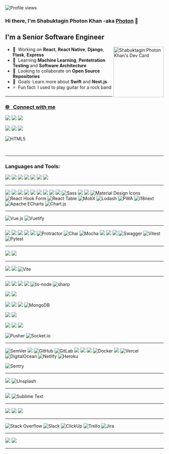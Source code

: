 ![Profile views](https://gpvc.arturio.dev/mp5maker)
### Hi there, I'm Shabuktagin Photon Khan -aka [Photon][website] 👋 

## I'm a Senior Software Engineer

<a href="https://app.daily.dev/mp5maker"><img src="https://api.daily.dev/devcards/eacf6bc6f89c4464afda192d31fcda14.png?r=xxv" width="160" align="right" alt="Shabuktagin Photon Khan's Dev Card"/></a>

* 🔭  &nbsp;Working on **React**, **React Native**, **Django**, **Flask**, **Express**
* 🌱  &nbsp;Learning **Machine Learning**, **Pentetration Testing** and **Software Architecture**
* 👯  &nbsp;Looking to collaborate on **Open Source Repositories**
* 🥅  &nbsp;Goals: Learn more about **Swift** and **Nest.js**
* ⚡  &nbsp;Fun fact: I used to play guitar for a rock band

----
### [🌐 &nbsp; Connect with me ][website]
[<img src="https://img.shields.io/badge/Blogger-FF5722?style=for-the-badge&logo=blogger&logoColor=white" />][blog]
[<img src="https://img.shields.io/badge/LinkedIn-0077B5?style=for-the-badge&logo=linkedin&logoColor=white" />][linkedin]
[<img src="https://img.shields.io/badge/Medium-12100E?style=for-the-badge&logo=medium&logoColor=white" />][medium]

[<img src="https://img.shields.io/badge/-Hackerrank-2EC866?style=for-the-badge&logo=HackerRank&logoColor=white" />][hackerrank]
[<img src="https://img.shields.io/badge/Codecademy-FFF0E5?style=for-the-badge&logo=codecademy&logoColor=303347" />][codeacademy]
[<img src="https://img.shields.io/badge/-LeetCode-FFA116?style=for-the-badge&logo=LeetCode&logoColor=black" />][leetcode]

[<img align="left" alt="HTML5" src="https://www.codewars.com/users/mp5maker/badges/large" />][codewar] <br/>

<br/>



----

### Languages and Tools:

[<img src="https://img.shields.io/badge/TypeScript-007ACC?style=for-the-badge&logo=typescript&logoColor=white" />][website]
[<img src="https://img.shields.io/badge/Python-3776AB?style=for-the-badge&logo=python&logoColor=white" />][website]
[<img src="https://img.shields.io/badge/JavaScript-F7DF1E?style=for-the-badge&logo=javascript&logoColor=black" />][website]
[<img src="https://img.shields.io/badge/PHP-777BB4?style=for-the-badge&logo=php&logoColor=white" />][website]
[<img src="https://img.shields.io/badge/CSS-239120?&style=for-the-badge&logo=css3&logoColor=white" />][website]
[<img src="https://img.shields.io/badge/HTML5-E34F26?style=for-the-badge&Xlogo=html5&logoColor=white" />][website]
[<img src="https://img.shields.io/badge/Sass-CC6699?style=for-the-badge&logo=sass&logoColor=white" />][website]
<br />

---

[<img src="https://img.shields.io/badge/React-20232A?style=for-the-badge&logo=react&logoColor=61DAFB" />][website]
[<img src="https://img.shields.io/badge/React_Native-20232A?style=for-the-badge&logo=react&logoColor=61DAFB" />][website]
[<img src="https://img.shields.io/badge/-React%20Query-FF4154?style=for-the-badge&logo=react%20query&logoColor=white" />][website]
[<img src="https://img.shields.io/badge/React_Router-CA4245?style=for-the-badge&logo=react-router&logoColor=white" />][website]
[<img src="https://img.shields.io/badge/Redux-593D88?style=for-the-badge&logo=redux&logoColor=white" />][website]
[<img src="https://img.shields.io/badge/expo-1C1E24?style=for-the-badge&logo=expo&logoColor=#D04A37" />][website]
[<img src="https://img.shields.io/badge/Gatsby-663399?style=for-the-badge&logo=gatsby&logoColor=white" />][website]
[<img src="https://img.shields.io/badge/next.js-000000?style=for-the-badge&logo=nextdotjs&logoColor=white" />][website]
[<img src="https://img.shields.io/badge/Bootstrap-563D7C?style=for-the-badge&logo=bootstrap&logoColor=white" />][website]
![Sass](https://img.shields.io/static/v1?style=for-the-badge&message=Sass&color=CC6699&logo=Sass&logoColor=FFFFFF&label=)
[<img src="https://img.shields.io/badge/styled--components-DB7093?style=for-the-badge&logo=styled-components&logoColor=white" />][website]
[<img src="https://img.shields.io/badge/MUI-%230081CB.svg?style=for-the-badge&logo=mui&logoColor=white" />][website]
![Material Design Icons](https://img.shields.io/static/v1?style=for-the-badge&message=Material+Design+Icons&color=2196F3&logo=Material+Design+Icons&logoColor=FFFFFF&label=)
![React Hook Form](https://img.shields.io/static/v1?style=for-the-badge&message=React+Hook+Form&color=EC5990&logo=React+Hook+Form&logoColor=FFFFFF&label=)
![React Table](https://img.shields.io/static/v1?style=for-the-badge&message=React+Table&color=FF4154&logo=React+Table&logoColor=FFFFFF&label=)
![MobX](https://img.shields.io/static/v1?style=for-the-badge&message=MobX&color=222222&logo=MobX&logoColor=FF9955&label=)
![Lodash](https://img.shields.io/static/v1?style=for-the-badge&message=Lodash&color=3492FF&logo=Lodash&logoColor=FFFFFF&label=)
![PWA](https://img.shields.io/static/v1?style=for-the-badge&message=PWA&color=5A0FC8&logo=PWA&logoColor=FFFFFF&label=)
![i18next](https://img.shields.io/static/v1?style=for-the-badge&message=i18next&color=26A69A&logo=i18next&logoColor=FFFFFF&label=)
![Apache ECharts](https://img.shields.io/static/v1?style=for-the-badge&message=Apache+ECharts&color=AA344D&logo=Apache+ECharts&logoColor=FFFFFF&label=)
![Chart.js](https://img.shields.io/static/v1?style=for-the-badge&message=Chart.js&color=FF6384&logo=Chart.js&logoColor=FFFFFF&label=)
<br />

---

![Vue.js](https://img.shields.io/static/v1?style=for-the-badge&message=Vue.js&color=222222&logo=Vue.js&logoColor=4FC08D&label=)
![Vuetify](https://img.shields.io/static/v1?style=for-the-badge&message=Vuetify&color=1867C0&logo=Vuetify&logoColor=FFFFFF&label=)
<br />

---
[<img src="https://img.shields.io/badge/-Storybook-FF4785?style=for-the-badge&logo=storybook&logoColor=white" />][website]
[<img src="https://img.shields.io/badge/-jest-%23C21325?style=for-the-badge&logo=jest&logoColor=white" />][website]
[<img src="https://img.shields.io/badge/-TestingLibrary-%23E33332?style=for-the-badge&logo=testing-library&logoColor=white" />][website]
[<img src="https://img.shields.io/badge/-cypress-%23E5E5E5?style=for-the-badge&logo=cypress&logoColor=058a5e" />][website]
[<img src="https://img.shields.io/badge/jasmine-%238A4182.svg?style=for-the-badge&logo=jasmine&logoColor=white" />][website]
![Protractor](https://img.shields.io/static/v1?style=for-the-badge&message=Protractor&color=ED163A&logo=Protractor&logoColor=FFFFFF&label=)
![Chai](https://img.shields.io/static/v1?style=for-the-badge&message=Chai&color=A30701&logo=Chai&logoColor=FFFFFF&label=)
![Mocha](https://img.shields.io/static/v1?style=for-the-badge&message=Mocha&color=8D6748&logo=Mocha&logoColor=FFFFFF&label=)
[<img src="https://img.shields.io/badge/Postman-FF6C37?style=for-the-badge&logo=Postman&logoColor=white" />][website]
[<img src="https://img.shields.io/badge/Insomnia-5849be?style=for-the-badge&logo=Insomnia&logoColor=white" />][website]
[<img src="https://img.shields.io/badge/Markdown-000000?style=for-the-badge&logo=markdown&logoColor=white" />][website]
![Swagger](https://img.shields.io/static/v1?style=for-the-badge&message=Swagger&color=222222&logo=Swagger&logoColor=85EA2D&label=)
![Vitest](https://img.shields.io/static/v1?style=for-the-badge&message=Vitest&color=6E9F18&logo=Vitest&logoColor=FFFFFF&label=)
![Pytest](https://img.shields.io/static/v1?style=for-the-badge&message=Pytest&color=0A9EDC&logo=Pytest&logoColor=FFFFFF&label=)
<br />

---
[<img src="https://img.shields.io/badge/jQuery-0769AD?style=for-the-badge&logo=jquery&logoColor=white" />][website]
[<img src="https://img.shields.io/badge/angular.js-%23E23237.svg?style=for-the-badge&logo=angularjs&logoColor=white" />][website]
<br />

---
[<img src="https://img.shields.io/badge/GULP-%23CF4647.svg?style=for-the-badge&logo=gulp&logoColor=white" />][website]
[<img src="https://img.shields.io/badge/webpack-%238DD6F9.svg?style=for-the-badge&logo=webpack&logoColor=black" />][website]
![Vite](https://img.shields.io/static/v1?style=for-the-badge&message=Vite&color=646CFF&logo=Vite&logoColor=FFFFFF&label=)
<br />

---

[<img src="https://img.shields.io/badge/npm-CB3837?style=for-the-badge&logo=npm&logoColor=white" />][website]
[<img src="https://img.shields.io/badge/Yarn-2C8EBB?style=for-the-badge&logo=yarn&logoColor=white" />][website]
[<img src="https://img.shields.io/badge/Node.js-339933?style=for-the-badge&logo=nodedotjs&logoColor=white" />][website]
[<img src="https://img.shields.io/badge/Express.js-000000?style=for-the-badge&logo=express&logoColor=white" />][website]
![ts-node](https://img.shields.io/static/v1?style=for-the-badge&message=ts-node&color=3178C6&logo=ts-node&logoColor=FFFFFF&label=)
![sharp](https://img.shields.io/static/v1?style=for-the-badge&message=sharp&color=222222&logo=sharp&logoColor=99CC00&label=)

[<img src="https://img.shields.io/badge/GraphQl-E10098?style=for-the-badge&logo=graphql&logoColor=white" />][website]
[<img src="https://img.shields.io/badge/JWT-black?style=for-the-badge&logo=JSON%20web%20tokens" />][website]

[<img src="https://img.shields.io/badge/MySQL-00000F?style=for-the-badge&logo=mysql&logoColor=white" />][website]
[<img src="https://img.shields.io/badge/SQLite-07405E?style=for-the-badge&logo=sqlite&logoColor=white" />][website]
[<img src="https://img.shields.io/badge/PostgreSQL-316192?style=for-the-badge&logo=postgresql&logoColor=white" />][website]
![MongoDB](https://img.shields.io/static/v1?style=for-the-badge&message=MongoDB&color=47A248&logo=MongoDB&logoColor=FFFFFF&label=)

[<img src="https://img.shields.io/badge/Rabbitmq-FF6600?style=for-the-badge&logo=rabbitmq&logoColor=white" />][website]
[<img src="https://img.shields.io/badge/redis-%23DD0031.svg?&style=for-the-badge&logo=redis&logoColor=white" />][website]
<br />

[<img src="https://img.shields.io/badge/Django-092E20?style=for-the-badge&logo=django&logoColor=white" />][website]
[<img src="https://img.shields.io/badge/DJANGO-REST-ff1709?style=for-the-badge&logo=django&logoColor=white&color=ff1709&labelColor=gray" />][website]
[<img src="https://img.shields.io/badge/flask-%23000.svg?style=for-the-badge&logo=flask&logoColor=white" />][website]

![Pusher](https://img.shields.io/static/v1?style=for-the-badge&message=Pusher&color=300D4F&logo=Pusher&logoColor=FFFFFF&label=)
![Socket.io](https://img.shields.io/static/v1?style=for-the-badge&message=Socket.io&color=010101&logo=Socket.io&logoColor=FFFFFF&label=)
<br />

---

![SemVer](https://img.shields.io/static/v1?style=for-the-badge&message=SemVer&color=3F4551&logo=SemVer&logoColor=FFFFFF&label=)
[<img src="https://img.shields.io/badge/Git-F05032?style=for-the-badge&logo=git&logoColor=white" />][website]
![GitHub](https://img.shields.io/static/v1?style=for-the-badge&message=GitHub&color=181717&logo=GitHub&logoColor=FFFFFF&label=)
![GitLab](https://img.shields.io/static/v1?style=for-the-badge&message=GitLab&color=FC6D26&logo=GitLab&logoColor=FFFFFF&label=)
[<img src="https://img.shields.io/badge/github%20actions-%232671E5.svg?style=for-the-badge&logo=githubactions&logoColor=white" />][website]
[<img src="https://img.shields.io/badge/circle%20ci-%23161616.svg?style=for-the-badge&logo=circleci&logoColor=white" />][website]
[<img src="https://img.shields.io/badge/travis%20ci-%232B2F33.svg?style=for-the-badge&logo=travis&logoColor=white" />][website]
![Docker](https://img.shields.io/static/v1?style=for-the-badge&message=Docker&color=2496ED&logo=Docker&logoColor=FFFFFF&label=)
[<img src="https://img.shields.io/badge/Shell_Script-121011?style=for-the-badge&logo=gnu-bash&logoColor=white" />][website]
![Vercel](https://img.shields.io/static/v1?style=for-the-badge&message=Vercel&color=000000&logo=Vercel&logoColor=FFFFFF&label=)
![DigitalOcean](https://img.shields.io/static/v1?style=for-the-badge&message=DigitalOcean&color=0080FF&logo=DigitalOcean&logoColor=FFFFFF&label=)
![Netlify](https://img.shields.io/static/v1?style=for-the-badge&message=Netlify&color=222222&logo=Netlify&logoColor=00C7B7&label=)
![Heroku](https://img.shields.io/static/v1?style=for-the-badge&message=Heroku&color=430098&logo=Heroku&logoColor=FFFFFF&label=)

![Sentry](https://img.shields.io/static/v1?style=for-the-badge&message=Sentry&color=362D59&logo=Sentry&logoColor=FFFFFF&label=)
<br />

---

[<img src="https://img.shields.io/badge/Figma-F24E1E?style=for-the-badge&logo=figma&logoColor=white" />][website]
![Unsplash](https://img.shields.io/static/v1?style=for-the-badge&message=Unsplash&color=000000&logo=Unsplash&logoColor=FFFFFF&label=)
<br />

---
[<img src="https://img.shields.io/badge/Visual_Studio_Code-0078D4?style=for-the-badge&logo=visual%20studio%20code&logoColor=white" />][website]
![Sublime Text](https://img.shields.io/static/v1?style=for-the-badge&message=Sublime+Text&color=222222&logo=Sublime+Text&logoColor=FF9800&label=)
<br />

---

[<img src="https://img.shields.io/badge/Ubuntu-E95420?style=for-the-badge&logo=ubuntu&logoColor=white" />][website]
[<img src="https://img.shields.io/badge/Windows-0078D6?style=for-the-badge&logo=windows&logoColor=white" />][website]
[<img src="https://img.shields.io/badge/mac%20os-000000?style=for-the-badge&logo=apple&logoColor=white" />][website]
<br />


---
![Stack Overflow](https://img.shields.io/static/v1?style=for-the-badge&message=Stack+Overflow&color=F58025&logo=Stack+Overflow&logoColor=FFFFFF&label=)
![Slack](https://img.shields.io/static/v1?style=for-the-badge&message=Slack&color=4A154B&logo=Slack&logoColor=FFFFFF&label=)
![ClickUp](https://img.shields.io/static/v1?style=for-the-badge&message=ClickUp&color=7B68EE&logo=ClickUp&logoColor=FFFFFF&label=)
![Trello](https://img.shields.io/static/v1?style=for-the-badge&message=Trello&color=0052CC&logo=Trello&logoColor=FFFFFF&label=)
![Jira](https://img.shields.io/static/v1?style=for-the-badge&message=Jira&color=0052CC&logo=Jira&logoColor=FFFFFF&label=)
<br />


---

[<img src="https://github-readme-stats-mp5maker.vercel.app/api?username=mp5maker&show_icons=true&theme=dark" />][website]
[<img src="https://github-readme-stats-mp5maker.vercel.app/api/top-langs/?username=mp5maker&theme=dark" />][website]

---


[website]: https://react-pixie.vercel.app/
[gitlab]: https://gitlab.com/khan.photon
[linkedin]: https://www.linkedin.com/in/shabuktaginkhan/
[blog]: https://photons-blog.netlify.app/
[hackerrank]: https://www.hackerrank.com/photonkhan
[codewar]: https://www.codewars.com/users/mp5maker
[codeacademy]: https://www.codecademy.com/profiles/mp5maker
[medium]: https://khan-photon.medium.com/
[leetcode]: https://leetcode.com/user8791Zv/